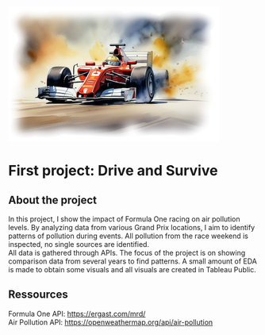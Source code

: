 ![Alt text](https://github.com/jan463/first_project/blob/main/readme.png)

# First project: Drive and Survive

## About the project
In this project, I show the impact of Formula One racing on air pollution levels. By analyzing data from various Grand Prix locations, I aim to identify patterns of pollution during events. All pollution from the race weekend is inspected, no single sources are identified.  
All data is gathered through APIs. The focus of the project is on showing comparison data from several years to find patterns. A small amount of EDA is made to obtain some visuals and all visuals are created in Tableau Public.

## Ressources
Formula One API: https://ergast.com/mrd/  
Air Pollution API: https://openweathermap.org/api/air-pollution

